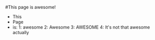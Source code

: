 #This page is awesome!

* This
* Page
* is:
 1: awesome
 2: Awesome
 3: AWESOME
 4: It's not that awesome actually
